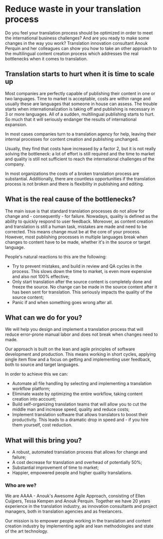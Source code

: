 
# Reduce waste in your translation process

Do you feel your translation process should be optimized in order to meet the international business challenges? And are you ready to make some changes in the way you work? Translation innovation consultant Anouk Perquin and her colleagues can show you how to take an other approach to the multilingual content creation process which addresses the real bottlenecks when it comes to translation.

## Translation starts to hurt when it is time to scale up

Most companies are perfectly capable of publishing their content in one or two languages. 
Time to market is acceptable, costs are within range and usually these are languages that someone in house can assess. 
The trouble starts when internationalization is taking off and publishing is necessary in 3 or more languages. 
All of a sudden, multilingual publishing starts to hurt. So much that it will seriously endanger the results of international expansion.

In most cases companies turn to a translation agency for help, leaving their internal processes for content creation and publishing unchanged. 

Usually, they find that costs have increased by a factor 2, but it is not really solving the bottleneck: a lot of effort is still required and the time to market and quality is still not sufficient to reach the international challenges of the company. 

In most organizations the costs of a broken translation process are substantial. Additionally, there are countless opportunities if the translation process is not broken and there is flexibility in publishing and editing.

## What is the real cause of the bottlenecks? 

The main issue is that standard translation processes do not allow for change and - consequently - for failure. 
Nowadays, quality is defined as the ability to quickly respond to user feedback. Moreover, as content creation and translation is still a human task, mistakes are made and need to be corrected. This means change must be at the core of your process.
However, most publishing processes in multiple languages break when changes to content have to be made, whether it's in the source or target language. 

People's natural reactions to this are the following:

* Try to prevent mistakes, and build in review and QA cycles in the process. This slows down the time to market, is even more expensive and also not 100% effective;
* Only start translation after the source content is completely done and freeze the source. No change can be made in the source content after it has been sent for translation. This seriously impacts the quality of the source content; 
* Panic if and when something goes wrong after all. 

## What can we do for you? 

We will help you design and implement a translation process that will reduce error-prone manual labor and does not break when changes need to made.

Our approach is built on the lean and agile principles of software development and production. This means working in short cycles, applying single item flow and a focus on getting and implementing user feedback, both to source and target languages.

In order to achieve this we can:
* Automate all file handling by selecting and implementing a translation workflow platform;
* Eliminate waste by optimizing the entire workflow, taking content creation into account; 
* Build self-organizing translation teams that will allow you to cut the middle man and increase speed, quality and reduce costs;
* Implement translation software that allows translators to boost their productivity. This leads to a dramatic drop in speed and - if you hire them yourself, cost reduction. 

## What will this bring you? 

* A robust, automated translation process that allows for change and failure;
* A cost decrease for translation and overhead of potentially 50%; 
* Substantial improvement of time to market;
* Happier, empowered people and higher quality translations.

### Who are we?

We are AAAA - Anouk's Awesome Agile Approach, consisting of Ellen Cuijpers, Tessa Kempen and Anouk Perquin. 
Together we have 20 years experience in the translation industry, as innovation consultants and project managers, both in translation agencies and as freelancers. 

Our mission is to empower people working in the translation and content creation industry by implementing agile and lean methodologies and state of the art technology. 



